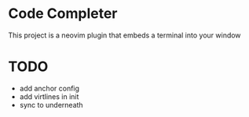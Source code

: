 # Code Completer

This project is a neovim plugin that embeds a terminal into your window

# TODO

- add anchor config
- add virtlines in init
- sync to underneath

